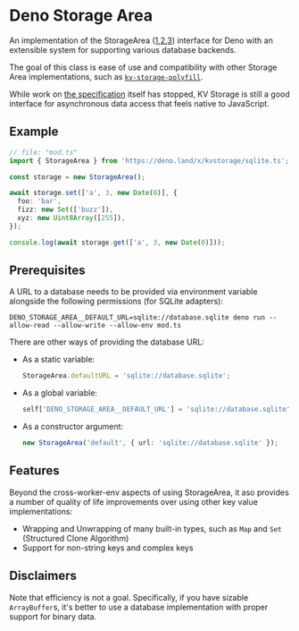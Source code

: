 # Deno Storage Area

An implementation of the StorageArea ([1],[2],[3]) interface for Deno with an extensible system for supporting various database backends.

The goal of this class is ease of use and compatibility with other Storage Area implementations, 
such as [`kv-storage-polyfill`](https://github.com/GoogleChromeLabs/kv-storage-polyfill).

While work on [the specification](https://wicg.github.io/kv-storage/) itself has stopped, 
KV Storage is still a good interface for asynchronous data access that feels native to JavaScript.

## Example

```ts
// file: "mod.ts"
import { StorageArea } from 'https://deno.land/x/kvstorage/sqlite.ts';

const storage = new StorageArea();

await storage.set(['a', 3, new Date(0)], { 
  foo: 'bar',
  fizz: new Set(['buzz']),
  xyz: new Uint8Array([255]),
});

console.log(await storage.get(['a', 3, new Date(0)]));
```

## Prerequisites

A URL to a database needs to be provided via environment variable alongside the following permissions (for SQLite adapters):

    DENO_STORAGE_AREA__DEFAULT_URL=sqlite://database.sqlite deno run --allow-read --allow-write --allow-env mod.ts

There are other ways of providing the database URL:

*  As a static variable:

   ```ts
   StorageArea.defaultURL = 'sqlite://database.sqlite';
   ```

*  As a global variable:

   ```ts
   self['DENO_STORAGE_AREA__DEFAULT_URL'] = 'sqlite://database.sqlite';
   ```

*  As a constructor argument:

   ```ts
   new StorageArea('default', { url: 'sqlite://database.sqlite' });
   ```


[1]: https://developers.google.com/web/updates/2019/03/kv-storage
[2]: https://css-tricks.com/kv-storage/
[3]: https://github.com/WICG/kv-storage

## Features

Beyond the cross-worker-env aspects of using StorageArea, it aso provides a number of quality of life improvements over using other key value implementations:

* Wrapping and Unwrapping of many built-in types, such as `Map` and `Set` (Structured Clone Algorithm)
* Support for non-string keys and complex keys

## Disclaimers

Note that efficiency is not a goal. Specifically, if you have sizable `ArrayBuffer`s,
it's better to use a database implementation with proper support for binary data.
